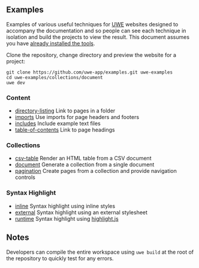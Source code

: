 ## Examples

Examples of various useful techniques for [UWE][] websites designed to accompany the documentation and so people can see each technique in isolation and build the projects to view the result. This document assumes you have [already installed the tools][installation].

Clone the repository, change directory and preview the website for a project:


```
git clone https://github.com/uwe-app/examples.git uwe-examples
cd uwe-examples/collections/document
uwe dev
```

### Content

* [directory-listing](/content/directory-listing) Link to pages in a folder
* [imports](/content/imports) Use imports for page headers and footers
* [includes](/content/includes) Include example text files
* [table-of-contents](/content/table-of-contents) Link to page headings

### Collections

* [csv-table](/collections/csv-table) Render an HTML table from a CSV document
* [document](/collections/document) Generate a collection from a single document
* [pagination](/collections/pagination) Create pages from a collection and provide navigation controls

### Syntax Highlight

* [inline](/syntax-highlight/inline) Syntax highlight using inline styles
* [external](/syntax-highlight/external) Syntax highlight using an external stylesheet
* [runtime](/syntax-highlight/runtime) Syntax highlight using [highlight.js][]

## Notes

Developers can compile the entire workspace using `uwe build` at the root of the repository to quickly test for any errors.

[UWE]: https://uwe.app
[installation]: https://uwe.app/docs/installation/
[highlight.js]: https://highlightjs.org/
